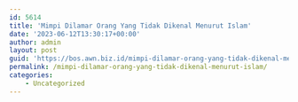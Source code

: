 ```yaml
---
id: 5614
title: 'Mimpi Dilamar Orang Yang Tidak Dikenal Menurut Islam'
date: '2023-06-12T13:30:17+00:00'
author: admin
layout: post
guid: 'https://bos.awn.biz.id/mimpi-dilamar-orang-yang-tidak-dikenal-menurut-islam/'
permalink: /mimpi-dilamar-orang-yang-tidak-dikenal-menurut-islam/
categories:
    - Uncategorized
---
```



